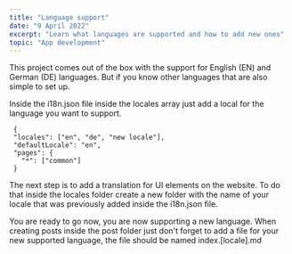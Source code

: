 ```yaml
---
title: "Language support"
date: "9 April 2022"
excerpt: "Learn what languages are supported and how to add new ones"
topic: "App development"
---
```


This project comes out of the box with the support for English (EN) and German (DE) languages. But if you know other languages that are also simple to set up.

Inside the i18n.json file inside the locales array just add a local for the language you want to support.

```
 {
 "locales": ["en", "de", "new locale"],
 "defaultLocale": "en",
 "pages": {
   "*": ["common"]
 }
```

The next step is to add a translation for UI elements on the website. To do that inside the locales folder create a new folder with the name of your locale that was previously added inside the i18n.json file.

You are ready to go now, you are now supporting a new language. When creating posts inside the post folder just don't forget to add a file for your new supported language, the file should be named index.[locale].md
